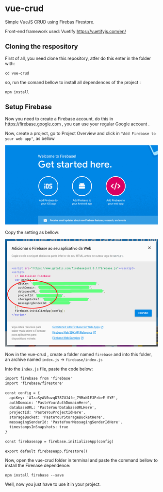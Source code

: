 # vue-crud
Simple VueJS CRUD using Firebas Firestore.

Front-end framework used: Vuetify https://vuetifyjs.com/en/

## Cloning the respository

First of all, you need clone this repository, atfer do this enter in the folder with:

` cd vue-crud `

so, run the comand bellow to install all dependences of the project :

` npm install `

## Setup Firebase

Now you need to create a Firebase account, do this in https://firebase.google.com , you can use your regular Google account .

Now, create a project, go to Project Overview and click in `"Add Firebase to your web app"`, as bellow

![alt add](img/add.png)

Copy the setting as bellow:

![alt settings](img/setting.png)

Now in the vue-crud , create a folder named `firebase` and into this folder, an archive named `index.js` ->  `firebase/index.js`

Into the `index.js` file, paste the code below:

```
import firebase from 'firebase'
import 'firebase/firestore'

const config = {
  apiKey: 'AIzaSyAV0uvqD787UJ4fe_79MxN1EJFrbeE-SYE',
  authDomain: 'PasteYourAuthDomainHere',
  databaseURL: 'PasteYourDatabaseURLHere',
  projectId: 'PasteYouProjectIdHere',
  storageBucket: 'PasteYourStorageBucketHere',
  messagingSenderId: 'PasteYourMessagingSenderIdHere',
  timestampsInSnapshots: true
}

const firebaseapp = firebase.initializeApp(config)

export default firebaseapp.firestore()
```
Now, open the vue-crud folder in terminal and paste the command bellow to install the Firenase dependence:

`npm install firebase --save`

Well, now you just have to use it in your project.

